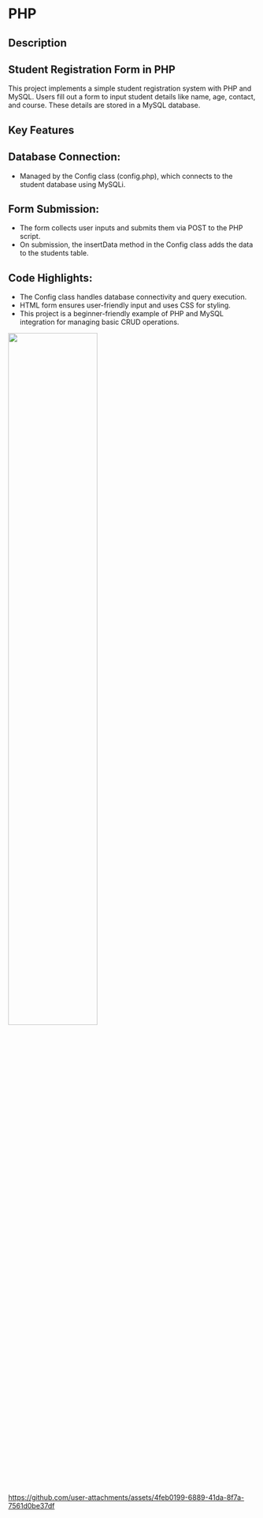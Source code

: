 # PHP

## Description
## Student Registration Form in PHP
This project implements a simple student registration system with PHP and MySQL. Users fill out a form to input student details like name, age, contact, and course. These details are stored in a MySQL database.

## Key Features

## Database Connection:
- Managed by the Config class (config.php), which connects to the student database using MySQLi.

## Form Submission:
- The form collects user inputs and submits them via POST to the PHP script.
- On submission, the insertData method in the Config class adds the data to the students table.

## Code Highlights:
- The Config class handles database connectivity and query execution.
- HTML form ensures user-friendly input and uses CSS for styling.
- This project is a beginner-friendly example of PHP and MySQL integration for managing basic CRUD operations.

<img src="https://github.com/user-attachments/assets/0b27d5a1-0dea-4d44-add6-02e2712db11e" width = 60%>

https://github.com/user-attachments/assets/4feb0199-6889-41da-8f7a-7561d0be37df
